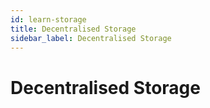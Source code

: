 ```yaml
---
id: learn-storage
title: Decentralised Storage
sidebar_label: Decentralised Storage
---
```


# Decentralised Storage